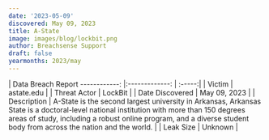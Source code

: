 ```yaml
---
date: '2023-05-09'
discovered: May 09, 2023
title: A-State
image: images/blog/lockbit.png
author: Breachsense Support
draft: false
yearmonths: 2023/may
---
```



| Data Breach Report
------------:     |:-------------:    | :-----:|
| Victim      | astate.edu      | 
| Threat Actor      | LockBit      | 
| Date Discovered      | May 09, 2023      | 
| Description      | A-State is the second largest university in Arkansas, Arkansas State is a doctoral-level national institution with more than 150 degrees areas of study, including a robust online program, and a diverse student body from across the nation and the world.      | 
| Leak Size      | Unknown      | 


